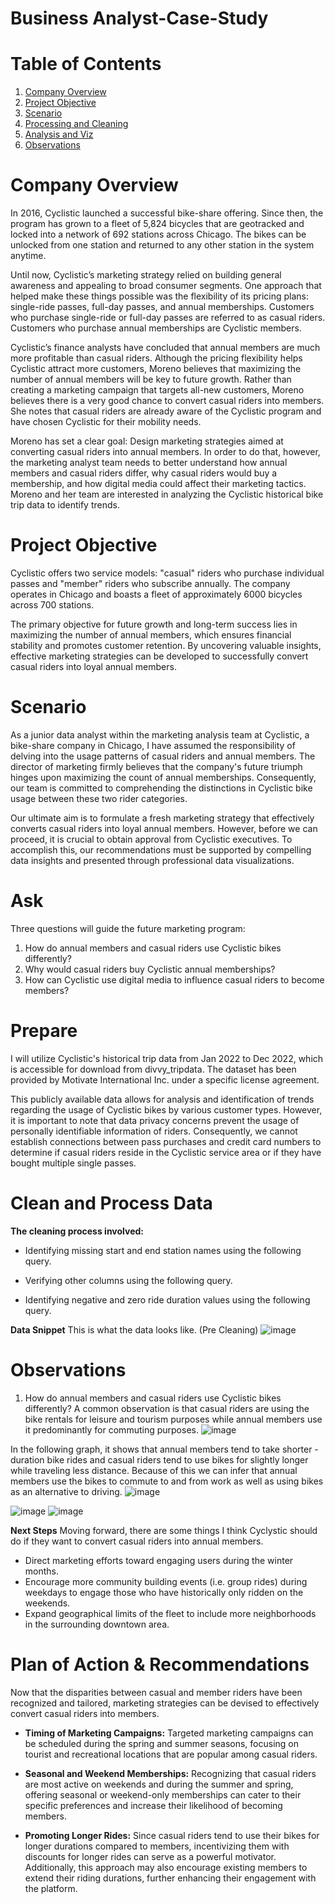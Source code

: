 # Business Analyst-Case-Study

# Table of Contents

1. [Company Overview](README.md#Company-Overview)
2. [Project Objective](README.md#business-task)
3. [Scenario](README.md#scenario)
4. [Processing and Cleaning](README.md#processing-and-cleaning)
5. [Analysis and Viz](README.md#analysis-and-viz)
6. [Observations](README.md#observations)
 
# Company Overview

In 2016, Cyclistic launched a successful bike-share offering. Since then, the program has grown to a fleet of 5,824 bicycles that
are geotracked and locked into a network of 692 stations across Chicago. The bikes can be unlocked from one station and
returned to any other station in the system anytime.

Until now, Cyclistic’s marketing strategy relied on building general awareness and appealing to broad consumer segments.
One approach that helped make these things possible was the flexibility of its pricing plans: single-ride passes, full-day passes,
and annual memberships. Customers who purchase single-ride or full-day passes are referred to as casual riders. Customers
who purchase annual memberships are Cyclistic members.

Cyclistic’s finance analysts have concluded that annual members are much more profitable than casual riders. Although the
pricing flexibility helps Cyclistic attract more customers, Moreno believes that maximizing the number of annual members will
be key to future growth. Rather than creating a marketing campaign that targets all-new customers, Moreno believes there is a
very good chance to convert casual riders into members. She notes that casual riders are already aware of the Cyclistic
program and have chosen Cyclistic for their mobility needs.

Moreno has set a clear goal: Design marketing strategies aimed at converting casual riders into annual members. In order to
do that, however, the marketing analyst team needs to better understand how annual members and casual riders differ, why
casual riders would buy a membership, and how digital media could affect their marketing tactics. Moreno and her team are
interested in analyzing the Cyclistic historical bike trip data to identify trends.

# Project Objective

Cyclistic offers two service models: "casual" riders who purchase individual passes and "member" riders who subscribe annually. The company operates in Chicago and boasts a fleet of approximately 6000 bicycles across 700 stations.

The primary objective for future growth and long-term success lies in maximizing the number of annual members, which ensures financial stability and promotes customer retention. By uncovering valuable insights, effective marketing strategies can be developed to successfully convert casual riders into loyal annual members.

# Scenario
As a junior data analyst within the marketing analysis team at Cyclistic, a bike-share company in Chicago, I have assumed the responsibility of delving into the usage patterns of casual riders and annual members. The director of marketing firmly believes that the company's future triumph hinges upon maximizing the count of annual memberships. Consequently, our team is committed to comprehending the distinctions in Cyclistic bike usage between these two rider categories.

Our ultimate aim is to formulate a fresh marketing strategy that effectively converts casual riders into loyal annual members. However, before we can proceed, it is crucial to obtain approval from Cyclistic executives. To accomplish this, our recommendations must be supported by compelling data insights and presented through professional data visualizations.

# Ask
Three questions will guide the future marketing program:
1. How do annual members and casual riders use Cyclistic bikes differently?
2. Why would casual riders buy Cyclistic annual memberships?
3. How can Cyclistic use digital media to influence casual riders to become members?

# Prepare
I will utilize Cyclistic's historical trip data from Jan 2022 to Dec 2022, which is accessible for download from divvy_tripdata. The dataset has been provided by Motivate International Inc. under a specific license agreement.

This publicly available data allows for analysis and identification of trends regarding the usage of Cyclistic bikes by various customer types. However, it is important to note that data privacy concerns prevent the usage of personally identifiable information of riders. Consequently, we cannot establish connections between pass purchases and credit card numbers to determine if casual riders reside in the Cyclistic service area or if they have bought multiple single passes.
# Clean and Process Data

**The cleaning process involved:**

- Identifying missing start and end station names using the following query.

- Verifying other columns using the following query.

- Identifying negative and zero ride duration values using the following query.

**Data Snippet**
This is what the data looks like. (Pre Cleaning)
![image](https://github.com/RefikAB/Cyclistic-Case-Study/blob/main/Rider%20Data%20for%20Cleaning.png)



# Observations
1. How do annual members and casual riders use Cyclistic bikes differently?
A common observation is that casual riders are using the bike rentals for leisure and tourism purposes while annual members use it predominantly for commuting purposes.
![image](https://raw.githubusercontent.com/RefikAB/Cyclistic-Case-Study/main/HourlybarGraph.PNG)

In the following graph, it shows that annual members tend to take shorter - duration bike rides and casual riders tend to use bikes for slightly longer while traveling less distance. Because of this we can infer that annual members use the bikes to commute to and from work as well as using bikes as an alternative to driving.
![image](https://raw.githubusercontent.com/RefikAB/Cyclistic-Case-Study/main/duration%26distance.PNG)

![image](https://github.com/RefikAB/Cyclistic-Case-Study/blob/main/member%26casualTrends.png)
![image](https://raw.githubusercontent.com/RefikAB/Cyclistic-Case-Study/main/seasonBarGraph.PNG)

**Next Steps**
Moving forward, there are some things I think Cyclystic should do if they want to convert casual riders into annual members.

- Direct marketing efforts toward engaging users during the winter months.
- Encourage more community building events (i.e. group rides) during weekdays to engage those who have historically only ridden on the weekends.
- Expand geographical limits of the fleet to include more neighborhoods in the surrounding downtown area.

# Plan of Action & Recommendations
Now that  the disparities between casual and member riders have been recognized and tailored, marketing strategies can be devised to effectively convert casual riders into members.

- **Timing of Marketing Campaigns:** Targeted marketing campaigns can be scheduled during the spring and summer seasons, focusing on tourist and recreational locations that are popular among casual riders.
  
- **Seasonal and Weekend Memberships:** Recognizing that casual riders are most active on weekends and during the summer and spring, offering seasonal or weekend-only memberships can cater to their specific preferences and increase their likelihood of becoming members.
  
- **Promoting Longer Rides:** Since casual riders tend to use their bikes for longer durations compared to members, incentivizing them with discounts for longer rides can serve as a powerful motivator. Additionally, this approach may also encourage existing members to extend their riding durations, further enhancing their engagement with the platform.
